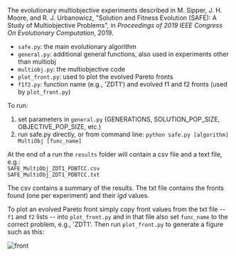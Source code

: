 The evolutionary multiobjective experiments described in M. Sipper, J. H. Moore, and R. J. Urbanowicz, "Solution and Fitness Evolution (SAFE): A Study of Multiobjective Problems", in _Proceedings of 2019 IEEE Congress On Evolutionary Computation_, 2019.

* `safe.py`: the main evolutionary algorithm
* `general.py`: additional general functions, also used in experiments other than multiobj
* `multiobj.py`: the multiobjective code
* `plot_front.py`: used to plot the evolved Pareto fronts
* `f1f2.py`: function name (e.g., 'ZDT1') and evolved f1 and f2 fronts (used by `plot_front.py`)

To run: 
1. set parameters in `general.py` (GENERATIONS, SOLUTION_POP_SIZE, OBJECTIVE_POP_SIZE, etc.)    
2. run safe.py directly, or from command line: `python safe.py [algorithm] MultiObj [func_name]`    

At the end of a run the `results` folder will contain a csv file and a text file, e.g.:   
`SAFE_MultiObj_ZDT1_PDBTCC.csv`   
`SAFE_MultiObj_ZDT1_PDBTCC.txt`   

The csv contains a summary of the results. The txt file contains the fronts found (one per experiment) and their _igd_ values.

To plot an evolved Pareto front simply copy front values from the txt file -- `f1` and `f2` lists -- into `plot_front.py` and in that file also set `func_name` to the correct problem, e.g., 'ZDT1'. Then run `plot_front.py` to generate a figure such as this:   

![front]()
